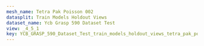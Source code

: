 ```yaml
---
mesh_name: Tetra Pak Poisson 002
datasplit: Train Models Holdout Views
dataset_name: Ycb Grasp 590 Dataset Test
view: _4_5_1
key: YCB_GRASP_590_Dataset_Test_train_models_holdout_views_tetra_pak_poisson_002__4_5_1
---
```

